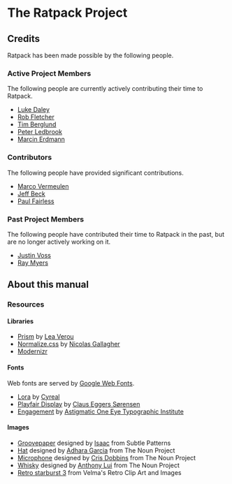 # The Ratpack Project

## Credits

Ratpack has been made possible by the following people.

### Active Project Members

The following people are currently actively contributing their time to Ratpack.

* [Luke Daley](https://github.com/alkemist)
* [Rob Fletcher](https://github.com/robfletcher)
* [Tim Berglund](https://github.com/tlberglund)
* [Peter Ledbrook](https://github.com/pledbrook)
* [Marcin Erdmann](https://github.com/erdi)

### Contributors

The following people have provided significant contributions.

* [Marco Vermeulen](https://github.com/marcoVermeulen)
* [Jeff Beck](https://github.com/beckje01)
* [Paul Fairless](https://github.com/paulfairless)

### Past Project Members

The following people have contributed their time to Ratpack in the past, but are no longer actively working on it.

* [Justin Voss](https://github.com/Vossy)
* [Ray Myers](https://github.com/raymyers)

## About this manual

### Resources

#### Libraries

* [Prism](http://prismjs.com/) by [Lea Verou](http://lea.verou.me/)
* [Normalize.css](git.io/normalize) by [Nicolas Gallagher](https://github.com/necolas)
* [Modernizr](http://modernizr.com/)

#### Fonts

Web fonts are served by [Google Web Fonts](http://www.google.com/fonts/).

* [Lora](http://www.google.com/fonts/specimen/Lora) by [Cyreal](http://www.cyreal.org/)
* [Playfair Display](http://www.google.com/fonts/specimen/Playfair+Display) by [Claus Eggers Sørensen](http://www.forthehearts.net/)
* [Engagement](http://www.google.com/fonts/specimen/Engagement) by [Astigmatic One Eye Typographic Institute](http://www.astigmatic.com/)

#### Images

* [Groovepaper](http://subtlepatterns.com/groovepaper/) designed by [Isaac](http://graphicriver.net/user/krispdesigns) from Subtle Patterns
* [Hat](http://thenounproject.com/noun/hat/#icon-No884) designed by [Adhara Garcia](http://thenounproject.com/adhara.garcia) from The Noun Project
* [Microphone](http://thenounproject.com/noun/microphone/#icon-No8999) designed by [Cris Dobbins](http://thenounproject.com/crisdobbins) from The Noun Project
* [Whisky](http://thenounproject.com/noun/whisky/#icon-No7964) designed by [Anthony Lui](http://thenounproject.com/noallegiances) from The Noun Project
* [Retro starburst 3](http://free-retro-graphics.com/2011/02/retro-starburst-3/) from Velma's Retro Clip Art and Images

